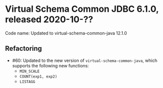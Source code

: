 # Virtual Schema Common JDBC 6.1.0, released 2020-10-??

Code name: Updated to virtual-schema-common-java 12.1.0

## Refactoring

* #60: Updated to the new version of `virtual-schema-common-java`, which supports the following new functions:
    - `MIN_SCALE`
    - `COUNT(exp1, exp2)`
    - `LISTAGG`
